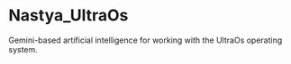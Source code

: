 # Nastya_UltraOs
Gemini-based artificial intelligence for working with the UltraOs operating system.
